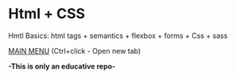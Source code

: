# Html + CSS

Hmtl Basics: html tags + semantics + flexbox + forms + Css + sass

<a href="https://mripz.github.io/web-layout/" target="_blank">MAIN MENU</a>  (Ctrl+click - Open new tab)


**-This is only an educative repo-**
